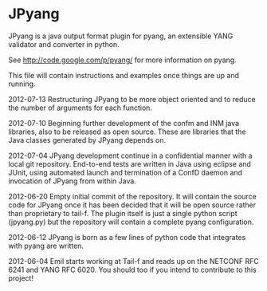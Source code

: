 JPyang
======

JPyang is a java output format plugin for pyang, an extensible YANG validator and converter in python. 

See http://code.google.com/p/pyang/ for more information on pyang.

This file will contain instructions and examples once things are up and running.


2012-07-13
Restructuring JPyang to be more object oriented and to reduce the number of arguments for each function.

2012-07-10
Beginning further development of the confm and INM java libraries, also to be released as open source. These are
libraries that the Java classes generated by JPyang depends on.

2012-07-04
JPyang development continue in a confidential manner with a local git repository. End-to-end tests are written in Java
using eclipse and JUnit, using automated launch and termination of a ConfD daemon and invocation of JPyang from within
Java.

2012-06-20
Empty initial commit of the repository. It will contain the source code for JPyang once it has been decided that 
it will be open source rather than proprietary to tail-f. The plugin itself is just a single python script (jpyang.py)
but the repository will contain a complete pyang configuration.

2012-06-12
JPyang is born as a few lines of python code that integrates with pyang are written.

2012-06-04
Emil starts working at Tail-f and reads up on the NETCONF RFC 6241 and YANG RFC 6020. You should too if you intend to 
contribute to this project!